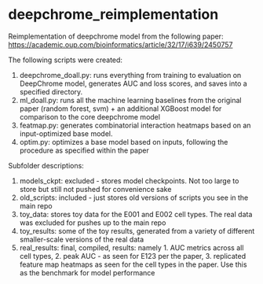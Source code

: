 # deepchrome_reimplementation
Reimplementation of deepchrome model from the following paper: https://academic.oup.com/bioinformatics/article/32/17/i639/2450757

The following scripts were created: 
1. deepchrome_doall.py: runs everything from training to evaluation on DeepChrome model, generates AUC and loss scores, and saves into a specified directory. 
2. ml_doall.py: runs all the machine learning baselines from the original paper (random forest, svm) + an additional XGBoost model for 
comparison to the core deepchrome model
3. featmap.py: generates combinatorial interaction heatmaps based on an input-optimized base model. 
4. optim.py: optimizes a base model based on inputs, following the procedure as specified within the paper 

Subfolder descriptions: 
1. models_ckpt: excluded - stores model checkpoints. Not too large to store but still not pushed for convenience sake
2. old_scripts: included - just stores old versions of scripts you see in the main repo 
3. toy_data: stores toy data for the E001 and E002 cell types. The real data was excluded for pushes up to the main repo
4. toy_results: some of the toy results, generated from a variety of different smaller-scale versions of the real data
5. real_results: final, compiled, results: namely 1. AUC metrics across all cell types, 2. peak AUC - as seen for E123 per the paper, 3. replicated feature map heatmaps as seen for the cell types in the paper. Use this as the benchmark for model performance